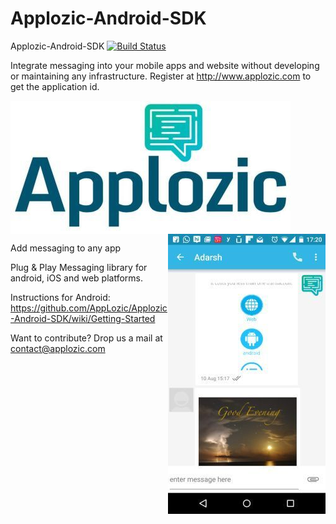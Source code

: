 # Applozic-Android-SDK
Applozic-Android-SDK
[![Build Status](https://travis-ci.org/AppLozic/Applozic-Android-SDK.svg?branch=development)](https://travis-ci.org/AppLozic/Applozic-Android-SDK)


Integrate messaging into your mobile apps and website without developing or maintaining any infrastructure.
Register at http://www.applozic.com to get the application id.

<img  align="middle"  src="img/applozic.jpg"/>

<img align="right" src="img/android.jpg" />

Add messaging to any app

Plug & Play Messaging library for android, iOS and web platforms.

Instructions for Android: https://github.com/AppLozic/Applozic-Android-SDK/wiki/Getting-Started

Want to contribute?
Drop us a mail at contact@applozic.com


